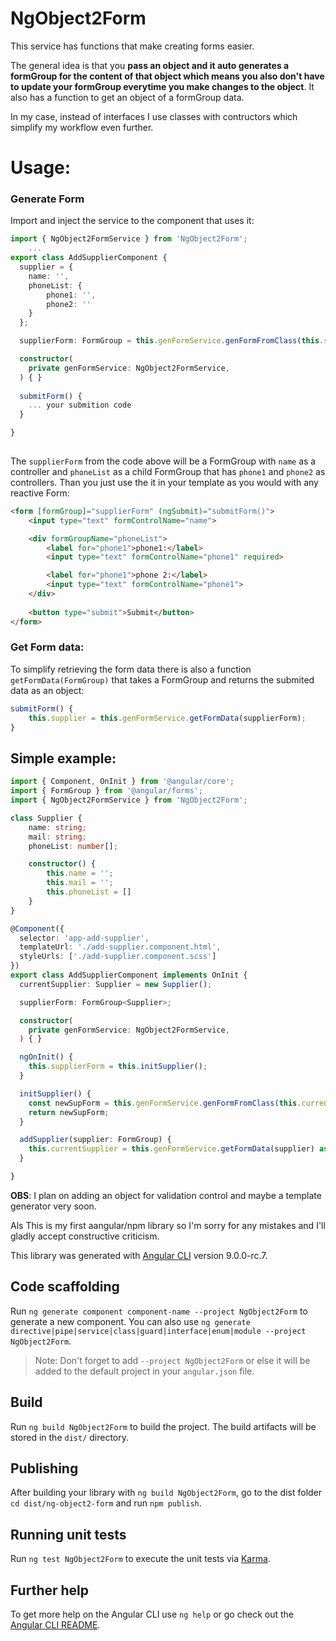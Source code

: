 # NgObject2Form

This service has functions that make creating forms easier. 

The general idea is that you **pass an object and it auto generates a formGroup for the content of that object which means you also don't have to update your formGroup everytime you make changes to the object**. It also has a function to get an object of a formGroup data.


In my case, instead of interfaces I use classes with contructors which simplify my workflow even further.

# Usage:

### Generate Form
Import and inject the service to the component that uses it:

```Typescript
import { NgObject2FormService } from 'NgObject2Form';
    ...
export class AddSupplierComponent {
  supplier = {
    name: '',
    phoneList: {
        phone1: '',
        phone2: ''
    }
  };

  supplierForm: FormGroup = this.genFormService.genFormFromClass(this.supplier);

  constructor(
    private genFormService: NgObject2FormService,
  ) { }
  
  submitForm() {
    ... your submition code
  }

}
    
```

The ```supplierForm``` from the code above will be a FormGroup with ```name``` as a controller and ```phoneList``` as a child FormGroup that has ```phone1``` and ```phone2``` as controllers. Than you just use the it in your template as you would with any reactive Form:

```HTML
<form [formGroup]="supplierForm" (ngSubmit)="submitForm()">
    <input type="text" formControlName="name">

    <div formGroupName="phoneList">
        <label for="phone1">phone1:</label>
        <input type="text" formControlName="phone1" required>

        <label for="phone1">phone 2:</label>
        <input type="text" formControlName="phone1">
    </div>
    
    <button type="submit">Submit</button>
</form>
```

### Get Form data:

To simplify retrieving the form data there is also a function ```getFormData(FormGroup)``` that takes a FormGroup and returns the submited data as an object:

```Typescript
submitForm() {
    this.supplier = this.genFormService.getFormData(supplierForm);
}
```

## Simple example: 

```Typescript
import { Component, OnInit } from '@angular/core';
import { FormGroup } from '@angular/forms';
import { NgObject2FormService } from 'NgObject2Form';

class Supplier {
    name: string;
    mail: string;
    phoneList: number[];

    constructor() {
        this.name = '';
        this.mail = '';
        this.phoneList = []
    }
}

@Component({
  selector: 'app-add-supplier',
  templateUrl: './add-supplier.component.html',
  styleUrls: ['./add-supplier.component.scss']
})
export class AddSupplierComponent implements OnInit {
  currentSupplier: Supplier = new Supplier();

  supplierForm: FormGroup<Supplier>;

  constructor(
    private genFormService: NgObject2FormService,
  ) { }

  ngOnInit() {
    this.supplierForm = this.initSupplier();
  }

  initSupplier() {
    const newSupForm = this.genFormService.genFormFromClass(this.currentSupplier);
    return newSupForm;
  }

  addSupplier(supplier: FormGroup) {
    this.currentSupplier = this.genFormService.getFormData(supplier) as Supplier;
  }

}
```

**OBS**: I plan on adding an object for validation control and maybe a template generator very soon.

Als This is my first aangular/npm library so I'm sorry for any mistakes and I'll gladly accept constructive criticism.


This library was generated with [Angular CLI](https://github.com/angular/angular-cli) version 9.0.0-rc.7.

## Code scaffolding

Run `ng generate component component-name --project NgObject2Form` to generate a new component. You can also use `ng generate directive|pipe|service|class|guard|interface|enum|module --project NgObject2Form`.
> Note: Don't forget to add `--project NgObject2Form` or else it will be added to the default project in your `angular.json` file. 

## Build

Run `ng build NgObject2Form` to build the project. The build artifacts will be stored in the `dist/` directory.

## Publishing

After building your library with `ng build NgObject2Form`, go to the dist folder `cd dist/ng-object2-form` and run `npm publish`.

## Running unit tests

Run `ng test NgObject2Form` to execute the unit tests via [Karma](https://karma-runner.github.io).

## Further help

To get more help on the Angular CLI use `ng help` or go check out the [Angular CLI README](https://github.com/angular/angular-cli/blob/master/README.md).

